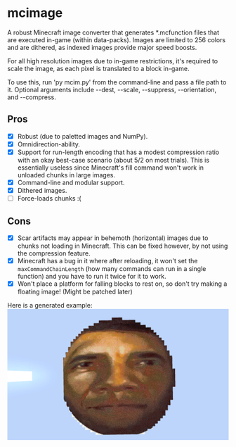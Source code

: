 # mcimage
A robust Minecraft image converter that generates *.mcfunction files that are executed in-game (within data-packs).
Images are limited to 256 colors and are dithered, as indexed images provide major speed boosts.

For all high resolution images due to in-game restrictions, it's required to scale the image, as each pixel is translated to a block in-game.

To use this, run 'py mcim.py' from the command-line and pass a file path to it.
Optional arguments include --dest, --scale, --suppress, --orientation, and --compress.

## Pros
* [x] Robust (due to paletted images and NumPy).
* [x] Omnidirection-ability.
* [x] Support for run-length encoding that has a modest compression ratio with an okay best-case scenario (about 5/2 on most trials). This is essentially useless since Minecraft's fill command won't work in unloaded chunks in large images.
* [x] Command-line and modular support.
* [x] Dithered images.
* [ ] Force-loads chunks :(

## Cons
* [x] Scar artifacts may appear in behemoth (horizontal) images due to chunks not loading in Minecraft. This can be fixed however, by not using the compression feature.
* [x] Minecraft has a bug in it where after reloading, it won't set the `maxCommandChainLength` (how many commands can run in a single function) and you have to run it twice for it to work.
* [x] Won't place a platform for falling blocks to rest on, so don't try making a floating image! (Might be patched later)

Here is a generated example:
![Example](example.png)
